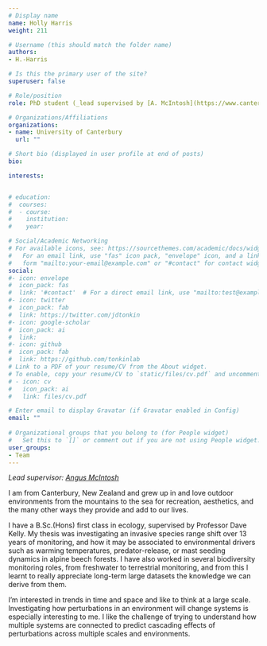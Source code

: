 ```yaml
---
# Display name
name: Holly Harris 
weight: 211

# Username (this should match the folder name)
authors:
- H.-Harris

# Is this the primary user of the site?
superuser: false

# Role/position
role: PhD student (_lead supervised by [A. McIntosh](https://www.canterbury.ac.nz/science/contact-us/people/angus-mcintosh.html)_)

# Organizations/Affiliations
organizations:
- name: University of Canterbury
  url: ""

# Short bio (displayed in user profile at end of posts)
bio: 

interests:


# education:
#  courses:
#  - course: 
#    institution: 
#    year: 

# Social/Academic Networking
# For available icons, see: https://sourcethemes.com/academic/docs/widgets/#icons
#   For an email link, use "fas" icon pack, "envelope" icon, and a link in the
#   form "mailto:your-email@example.com" or "#contact" for contact widget.
social:
#- icon: envelope
#  icon_pack: fas
#  link: '#contact'  # For a direct email link, use "mailto:test@example.org".
#- icon: twitter
#  icon_pack: fab
#  link: https://twitter.com/jdtonkin
#- icon: google-scholar
#  icon_pack: ai
#  link: 
#- icon: github
#  icon_pack: fab
#  link: https://github.com/tonkinlab
# Link to a PDF of your resume/CV from the About widget.
# To enable, copy your resume/CV to `static/files/cv.pdf` and uncomment the lines below.  
# - icon: cv
#   icon_pack: ai
#   link: files/cv.pdf

# Enter email to display Gravatar (if Gravatar enabled in Config)
email: ""
  
# Organizational groups that you belong to (for People widget)
#   Set this to `[]` or comment out if you are not using People widget.  
user_groups:
- Team
---
```


_Lead supervisor: [Angus McIntosh](https://www.canterbury.ac.nz/science/contact-us/people/angus-mcintosh.html)_


I am from Canterbury, New Zealand and grew up in and love outdoor environments from the mountains to the sea for recreation, aesthetics, and the many other ways they provide and add to our lives.  
  
I have a B.Sc.(Hons) first class in ecology, supervised by Professor Dave Kelly. My thesis was investigating an invasive species range shift over 13 years of monitoring, and how it may be associated to environmental drivers such as warming temperatures, predator-release, or mast seeding dynamics in alpine beech forests. I have also worked in several biodiversity monitoring roles, from freshwater to terrestrial monitoring, and from this I learnt to really appreciate long-term large datasets the knowledge we can derive from them.  
  
I’m interested in trends in time and space and like to think at a large scale. Investigating how perturbations in an environment will change systems is especially interesting to me.  I like the challenge of trying to understand how multiple systems are connected to predict cascading effects of perturbations across multiple scales and environments. 
